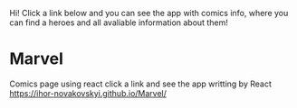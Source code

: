 Hi! Click a link below and you can see the app with comics info, where you can find a heroes and all avaliable information about them!
# Marvel
Comics page using react
click a link and see the app writting by React https://ihor-novakovskyi.github.io/Marvel/
